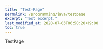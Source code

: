 ```yaml
---
title: "Test-Page"
permalink: /programming/java/testpage
excerpt: "Test excerpt."
last_modified_at: 2020-07-03T06:58:20+09:00
toc: true
---
```


TestPage
